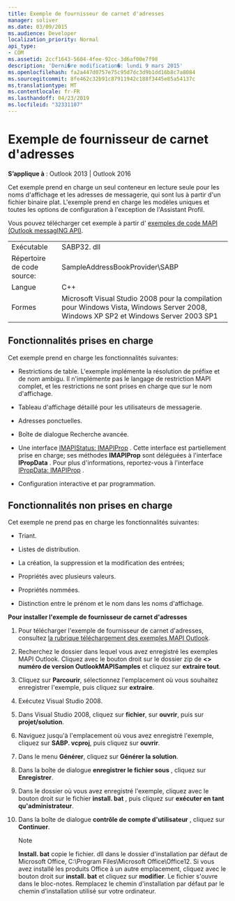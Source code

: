 ```yaml
---
title: Exemple de fournisseur de carnet d'adresses
manager: soliver
ms.date: 03/09/2015
ms.audience: Developer
localization_priority: Normal
api_type:
- COM
ms.assetid: 2ccf1643-5604-4fee-92cc-3d6af00e7f98
description: 'Derni�re modification�: lundi 9 mars 2015'
ms.openlocfilehash: fa2a447d0757e75c95d7dc3d9b1dd16b8c7a8084
ms.sourcegitcommit: 8fe462c32b91c87911942c188f3445e85a54137c
ms.translationtype: MT
ms.contentlocale: fr-FR
ms.lasthandoff: 04/23/2019
ms.locfileid: "32331107"
---
```

# <a name="address-book-provider-sample"></a>Exemple de fournisseur de carnet d'adresses

  
  
**S’applique à** : Outlook 2013 | Outlook 2016 
  
Cet exemple prend en charge un seul conteneur en lecture seule pour les noms d'affichage et les adresses de messagerie, qui sont lus à partir d'un fichier binaire plat. L'exemple prend en charge les modèles uniques et toutes les options de configuration à l'exception de l'Assistant Profil.
  
Vous pouvez télécharger cet exemple à partir d' [exemples de code MAPI (Outlook messagING API)](https://go.microsoft.com/fwlink/?LinkId=129740
).
  
|||
|:-----|:-----|
|Exécutable  <br/> |SABP32. dll  <br/> |
| Répertoire de code source:  <br/> |SampleAddressBookProvider\SABP  <br/> |
|Langue  <br/> |C++  <br/> |
|Formes  <br/> |Microsoft Visual Studio 2008 pour la compilation pour Windows Vista, Windows Server 2008, Windows XP SP2 et Windows Server 2003 SP1  <br/> |
   
## <a name="supported-features"></a>Fonctionnalités prises en charge

Cet exemple prend en charge les fonctionnalités suivantes:
  
- Restrictions de table. L'exemple implémente la résolution de préfixe et de nom ambigu. Il n'implémente pas le langage de restriction MAPI complet, et les restrictions ne sont prises en charge que sur le nom d'affichage.
    
- Tableau d'affichage détaillé pour les utilisateurs de messagerie. 
    
- Adresses ponctuelles.
    
- Boîte de dialogue Recherche avancée.
    
- Une interface [IMAPIStatus: IMAPIProp](imapistatusimapiprop.md) . Cette interface est partiellement prise en charge; ses méthodes **IMAPIProp** sont déléguées à l'interface **IPropData** . Pour plus d'informations, reportez-vous à l'interface [IPropData: IMAPIProp](ipropdataimapiprop.md) . 
    
- Configuration interactive et par programmation.
    
## <a name="unsupported-features"></a>Fonctionnalités non prises en charge

Cet exemple ne prend pas en charge les fonctionnalités suivantes:
  
- Triant.
    
- Listes de distribution.
    
- La création, la suppression et la modification des entrées;
    
- Propriétés avec plusieurs valeurs.
    
- Propriétés nommées.
    
- Distinction entre le prénom et le nom dans les noms d'affichage.
    
 **Pour installer l'exemple de fournisseur de carnet d'adresses**
  
1. Pour télécharger l'exemple de fournisseur de carnet d'adresses, consultez [la rubrique téléchargement des exemples MAPI Outlook](downloading-the-outlook-mapi-samples.md).
    
2. Recherchez le dossier dans lequel vous avez enregistré les exemples MAPI Outlook. Cliquez avec le bouton droit sur le dossier zip de **\<\> numéro de version OutlookMAPISamples** et cliquez sur **extraire tout**.
    
3. Cliquez sur **Parcourir**, sélectionnez l'emplacement où vous souhaitez enregistrer l'exemple, puis cliquez sur **extraire**.
    
4. Exécutez Visual Studio 2008.
    
5. Dans Visual Studio 2008, cliquez sur **fichier**, sur **ouvrir**, puis sur **projet/solution**.
    
6. Naviguez jusqu'à l'emplacement où vous avez enregistré l'exemple, cliquez sur **SABP. vcproj**, puis cliquez sur **ouvrir**.
    
7. Dans le menu **Générer**, cliquez sur **Générer la solution**.
    
8. Dans la boîte de dialogue **enregistrer le fichier sous** , cliquez sur **Enregistrer**.
    
9. Dans le dossier où vous avez enregistré l'exemple, cliquez avec le bouton droit sur le fichier **install. bat** , puis cliquez sur **exécuter en tant qu'administrateur**.
    
10. Dans la boîte de dialogue **contrôle de compte d'utilisateur** , cliquez sur **Continuer**.
    
    > [!NOTE]
    > **Install. bat** copie le fichier. dll dans le dossier d'installation par défaut de Microsoft Office, C:\Program Files\Microsoft Office\Office12\. Si vous avez installé les produits Office à un autre emplacement, cliquez avec le bouton droit sur **install. bat** et cliquez sur **modifier**. Le fichier s'ouvre dans le bloc-notes. Remplacez le chemin d'installation par défaut par le chemin d'installation utilisé sur votre ordinateur. 
  

